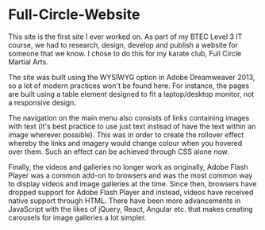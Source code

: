 # Full-Circle-Website

This site is the first site I ever worked on. As part of my BTEC Level 3 IT course, we had to research, design, develop and publish a website for someone that we know. I chose to do this for my karate club, Full Circle Martial Arts.

The site was built using the WYSIWYG option in Adobe Dreamweaver 2013, so a lot of modern practices won't be found here. For instance, the pages are built using a table element designed to fit a laptop/desktop monitor, not a responsive design. 

The navigation on the main menu also consists of links containing images with text (it's best practice to use just text instead of have the text within an image wherever possible). This was in order to create the rollover effect whereby the links and imagery would change colour when you hovered over them. Such an effect can be achieved through CSS alone now.

Finally, the videos and galleries no longer work as originally, Adobe Flash Player was a common add-on to browsers and was the most common way to display videos and image galleries at the time. Since then, browsers have dropped support for Adobe Flash Player and instead, videos have received native support through HTML. There have been more advancements in JavaScript with the likes of jQuery, React, Angular etc. that makes creating carousels for image galleries a lot simpler. 